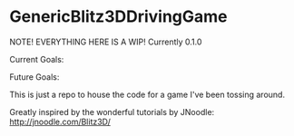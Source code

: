 # GenericBlitz3DDrivingGame

NOTE! EVERYTHING HERE IS A WIP!
Currently 0.1.0

Current Goals:

Future Goals:


This is just a repo to house the code for a game I've been tossing around.

Greatly inspired by the wonderful tutorials by JNoodle: http://jnoodle.com/Blitz3D/
